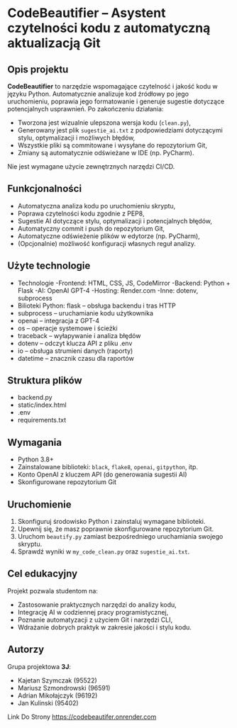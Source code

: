 # CodeBeautifier – Asystent czytelności kodu z automatyczną aktualizacją Git

## Opis projektu

**CodeBeautifier** to narzędzie wspomagające czytelność i jakość kodu w języku Python. Automatycznie analizuje kod źródłowy po jego uruchomieniu, poprawia jego formatowanie i generuje sugestie dotyczące potencjalnych usprawnień. Po zakończeniu działania:

- Tworzona jest wizualnie ulepszona wersja kodu (`clean.py`),
- Generowany jest plik `sugestie_ai.txt` z podpowiedziami dotyczącymi stylu, optymalizacji i możliwych błędów,
- Wszystkie pliki są commitowane i wysyłane do repozytorium Git,
- Zmiany są automatycznie odświeżane w IDE (np. PyCharm).

Nie jest wymagane użycie zewnętrznych narzędzi CI/CD.

## Funkcjonalności

- Automatyczna analiza kodu po uruchomieniu skryptu,
- Poprawa czytelności kodu zgodnie z PEP8,
- Sugestie AI dotyczące stylu, optymalizacji i potencjalnych błędów,
- Automatyczny commit i push do repozytorium Git,
- Automatyczne odświeżenie plików w edytorze (np. PyCharm),
- (Opcjonalnie) możliwość konfiguracji własnych reguł analizy.

## Użyte technologie

-  Technologie 
-Frontend: HTML, CSS, JS, CodeMirror 
-Backend: Python + Flask 
-AI: OpenAI GPT-4 
-Hosting: Render.com 
-Inne: dotenv, subprocess
- Bilioteki Python:  flask – obsługa backendu i tras HTTP 
-  subprocess – uruchamianie kodu użytkownika 
- openai – integracja z GPT-4 
- os – operacje systemowe i ścieżki 
- traceback – wyłapywanie i analiza błędów 
- dotenv – odczyt klucza API z pliku .env 
- io – obsługa strumieni danych (raporty) 
- datetime – znacznik czasu dla raportów 
 
## Struktura plików

-  backend.py 
- static/index.html 
- .env 
-  requirements.txt
## Wymagania

- Python 3.8+
- Zainstalowane biblioteki: `black`, `flake8`, `openai`, `gitpython`, itp.
- Konto OpenAI z kluczem API (do generowania sugestii AI)
- Skonfigurowane repozytorium Git

## Uruchomienie

1. Skonfiguruj środowisko Python i zainstaluj wymagane biblioteki.
2. Upewnij się, że masz poprawnie skonfigurowane repozytorium Git.
3. Uruchom `beautify.py` zamiast bezpośredniego uruchamiania swojego skryptu.
4. Sprawdź wyniki w `my_code_clean.py` oraz `sugestie_ai.txt`.

## Cel edukacyjny

Projekt pozwala studentom na:

- Zastosowanie praktycznych narzędzi do analizy kodu,
- Integrację AI w codziennej pracy programistycznej,
- Poznanie automatyzacji z użyciem Git i narzędzi CLI,
- Wdrażanie dobrych praktyk w zakresie jakości i stylu kodu.

## Autorzy

Grupa projektowa **3J**:
- Kajetan Szymczak (95522)
- Mariusz Szmondrowski (96591)
- Adrian Mikołajczyk (96192)
- Jan Kulinski (95402)


Link Do Strony 
https://codebeautifer.onrender.com
